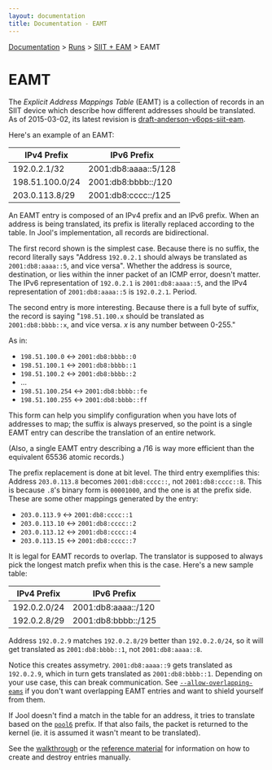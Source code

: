 ```yaml
---
layout: documentation
title: Documentation - EAMT
---
```


[Documentation](doc-index.html) > [Runs](doc-index.html#runs) > [SIIT + EAM](mod-run-eam.html) > EAMT

# EAMT

The _Explicit Address Mappings Table_ (EAMT) is a collection of records in an SIIT device which describe how different addresses should be translated. As of 2015-03-02, its latest revision is [draft-anderson-v6ops-siit-eam](https://tools.ietf.org/html/draft-anderson-v6ops-siit-eam-02).

Here's an example of an EAMT:

| IPv4 Prefix     |     IPv6 Prefix      |
|-----------------|----------------------|
| 192.0.2.1/32    | 2001:db8:aaaa::5/128 |
| 198.51.100.0/24 | 2001:db8:bbbb::/120  |
| 203.0.113.8/29  | 2001:db8:cccc::/125  |

An EAMT entry is composed of an IPv4 prefix and an IPv6 prefix. When an address is being translated, its prefix is literally replaced according to the table. In Jool's implementation, all records are bidirectional.

The first record shown is the simplest case. Because there is no suffix, the record literally says "Address `192.0.2.1` should always be translated as `2001:db8:aaaa::5`, and vice versa". Whether the address is source, destination, or lies within the inner packet of an ICMP error, doesn't matter. The IPv6 representation of `192.0.2.1` is `2001:db8:aaaa::5`, and the IPv4 representation of `2001:db8:aaaa::5` is `192.0.2.1`. Period.

The second entry is more interesting. Because there is a full byte of suffix, the record is saying "`198.51.100.x` should be translated as `2001:db8:bbbb::x`, and vice versa. _x_ is any number between 0-255."

As in:

- `198.51.100.0` <-> `2001:db8:bbbb::0`
- `198.51.100.1` <-> `2001:db8:bbbb::1`
- `198.51.100.2` <-> `2001:db8:bbbb::2`
- ...
- `198.51.100.254` <-> `2001:db8:bbbb::fe`
- `198.51.100.255` <-> `2001:db8:bbbb::ff`

This form can help you simplify configuration when you have lots of addresses to map; the suffix is always preserved, so the point is a single EAMT entry can describe the translation of an entire network.

(Also, a single EAMT entry describing a /16 is way more efficient than the equivalent 65536 atomic records.)

The prefix replacement is done at bit level. The third entry exemplifies this: Address `203.0.113.8` becomes `2001:db8:cccc::`, not `2001:db8:cccc::8`. This is because `.8`'s binary form is `00001000`, and the one is at the prefix side. These are some other mappings generated by the entry:

- `203.0.113.9` <-> `2001:db8:cccc::1`
- `203.0.113.10` <-> `2001:db8:cccc::2`
- `203.0.113.12` <-> `2001:db8:cccc::4`
- `203.0.113.15` <-> `2001:db8:cccc::7`

It is legal for EAMT records to overlap. The translator is supposed to always pick the longest match prefix when this is the case. Here's a new sample table:

| IPv4 Prefix     |     IPv6 Prefix      |
|-----------------|----------------------|
| 192.0.2.0/24    | 2001:db8:aaaa::/120  |
| 192.0.2.8/29    | 2001:db8:bbbb::/125  |

Address `192.0.2.9` matches `192.0.2.8/29` better than `192.0.2.0/24`, so it will get translated as `2001:db8:bbbb::1`, not `2001:db8:aaaa::8`.

Notice this creates assymetry. `2001:db8:aaaa::9` gets translated as `192.0.2.9`, which in turn gets translated as `2001:db8:bbbb::1`. Depending on your use case, this can break communication. See [`--allow-overlapping-eams`](usr-flags-global.html#allow-overlapping-eams) if you don't want overlapping EAMT entries and want to shield yourself from them.

If Jool doesn't find a match in the table for an address, it tries to translate based on the [`pool6`](usr-flags-pool6.html) prefix. If that also fails, the packet is returned to the kernel (ie. it is assumed it wasn't meant to be translated).

See the [walkthrough](mod-run-eam.html) or the [reference material](usr-flags-eamt.html) for information on how to create and destroy entries manually.

